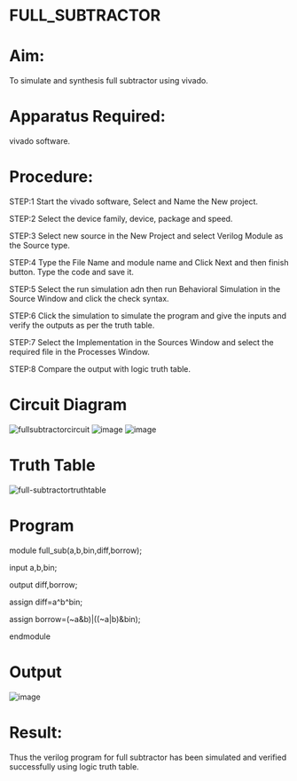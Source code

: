 # FULL_SUBTRACTOR

# Aim:
To simulate and synthesis full subtractor using vivado.

# Apparatus Required:
vivado software.

# Procedure:
STEP:1 Start the vivado software, Select and Name the New project.

STEP:2 Select the device family, device, package and speed. 

STEP:3 Select new source in the New Project and select Verilog Module as the Source type.

STEP:4 Type the File Name and module name and Click Next and then finish button. Type the code and save it. 

STEP:5 Select the run simulation adn then run Behavioral Simulation in the Source Window and click the check syntax.

STEP:6 Click the simulation to simulate the program and give the inputs and verify the outputs as per the truth table. 

STEP:7 Select the Implementation in the Sources Window and select the required file in the Processes Window.

STEP:8  Compare the output with logic truth table.

# Circuit Diagram
![fullsubtractorcircuit](https://github.com/Shaiksushma123/FULL_SUBTRACTOR/assets/159005642/c59715ee-42d7-45a0-848a-82caf6d1caa6)
![image](https://github.com/RESMIRNAIR/FULL_SUBTRACTOR/assets/154305926/906152b8-63bc-4f70-9132-6b6b4420b22d)
![image](https://github.com/RESMIRNAIR/FULL_SUBTRACTOR/assets/154305926/7d480140-153a-4a7e-a6d2-5323c6bd4974)
# Truth Table
![full-subtractortruthtable](https://github.com/Shaiksushma123/FULL_SUBTRACTOR/assets/159005642/fbadccef-f6d9-434f-81a6-03201fb951f3)




# Program
module full_sub(a,b,bin,diff,borrow);

input a,b,bin;

output diff,borrow;

assign diff=a^b^bin;

assign borrow=(~a&b)|((~a|b)&bin);

endmodule

# Output
![image](https://github.com/Shaiksushma123/FULL_SUBTRACTOR/assets/159005642/d9049022-fbd1-4e96-b2d8-c1364b7a2cd0)

# Result:
Thus the verilog program for full subtractor has been simulated and verified successfully using logic truth table.


